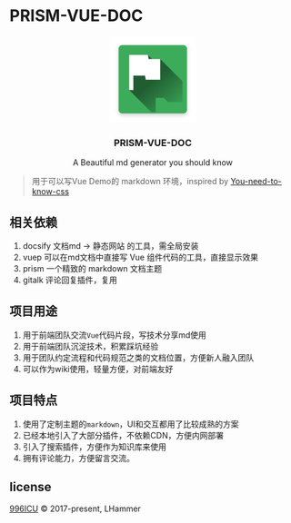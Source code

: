 # PRISM-VUE-DOC

<p align="center">
  <a href="https://github.com/wlx200510/prism-vue-doc">
    <img src="./static/icon.png" width="152">
  </a>
  <h3 align="center">PRISM-VUE-DOC</h3>
  <p align="center">
    A Beautiful md generator you should know<br>
  </p>
</p>

> 用于可以写Vue Demo的 markdown 环境，inspired by [You-need-to-know-css](https://lhammer.cn/You-need-to-know-css/#/zh-cn/)

## 相关依赖

1. docsify 文档md -> 静态网站 的工具，需全局安装
2. vuep 可以在md文档中直接写 Vue 组件代码的工具，直接显示效果
3. prism 一个精致的 markdown 文档主题
4. gitalk 评论回复插件，复用

## 项目用途

1. 用于前端团队交流`Vue`代码片段，写技术分享md使用
2. 用于前端团队沉淀技术，积累踩坑经验
3. 用于团队约定流程和代码规范之类的文档位置，方便新人融入团队
4. 可以作为wiki使用，轻量方便，对前端友好

## 项目特点

1. 使用了定制主题的`markdown`，UI和交互都用了比较成熟的方案
2. 已经本地引入了大部分插件，不依赖CDN，方便内网部署
3. 引入了搜索插件，方便作为知识库来使用
4. 拥有评论能力，方便留言交流。



## license

[996ICU](https://github.com/l-hammer/You-need-to-know-css/blob/master/LICENSE) © 2017-present, LHammer